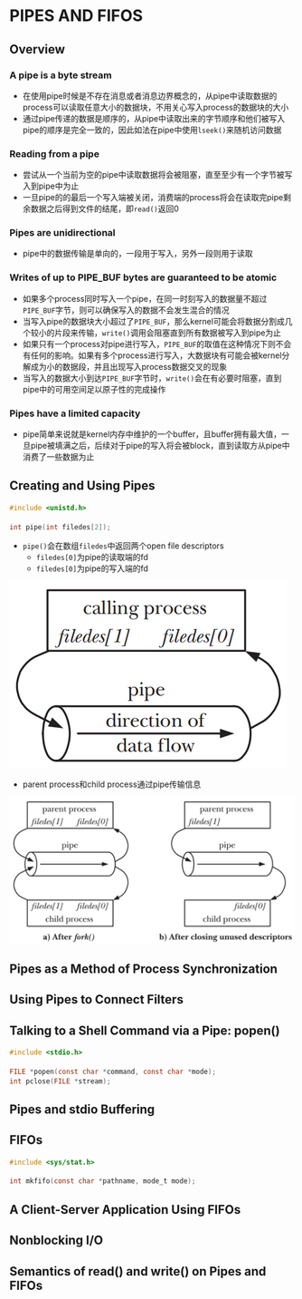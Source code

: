 # PIPES AND FIFOS

## Overview

### A pipe is a byte stream
- 在使用pipe时候是不存在消息或者消息边界概念的，从pipe中读取数据的process可以读取任意大小的数据块，不用关心写入process的数据块的大小
- 通过pipe传递的数据是顺序的，从pipe中读取出来的字节顺序和他们被写入pipe的顺序是完全一致的，因此如法在pipe中使用`lseek()`来随机访问数据

### Reading from a pipe
- 尝试从一个当前为空的pipe中读取数据将会被阻塞，直至至少有一个字节被写入到pipe中为止
- 一旦pipe的的最后一个写入端被关闭，消费端的process将会在读取完pipe剩余数据之后得到文件的结尾，即`read()`返回0

### Pipes are unidirectional
- pipe中的数据传输是单向的，一段用于写入，另外一段则用于读取

### Writes of up to PIPE_BUF bytes are guaranteed to be atomic
- 如果多个process同时写入一个pipe，在同一时刻写入的数据量不超过`PIPE_BUF`字节，则可以确保写入的数据不会发生混合的情况
- 当写入pipe的数据块大小超过了`PIPE_BUF`，那么kernel可能会将数据分割成几个较小的片段来传输，`write()`调用会阻塞直到所有数据被写入到pipe为止
- 如果只有一个process对pipe进行写入，`PIPE_BUF`的取值在这种情况下则不会有任何的影响。如果有多个process进行写入，大数据块有可能会被kernel分解成为小的数据段，并且出现写入process数据交叉的现象
- 当写入的数据大小到达`PIPE_BUF`字节时，`write()`会在有必要时阻塞，直到pipe中的可用空间足以原子性的完成操作

### Pipes have a limited capacity
- pipe简单来说就是kernel内存中维护的一个buffer，且buffer拥有最大值，一旦pipe被填满之后，后续对于pipe的写入将会被block，直到读取方从pipe中消费了一些数据为止

## Creating and Using Pipes
```c
#include <unistd.h>

int pipe(int filedes[2]);
```
- `pipe()`会在数组`filedes`中返回两个open file descriptors
	- `filedes[0]`为pipe的读取端的fd
	- `filedes[0]`为pipe的写入端的fd
	  
![44-2.png](./img/44-2.png)  

- parent process和child process通过pipe传输信息  

![44-3.png](./img/44-3.png)  

## Pipes as a Method of Process Synchronization

## Using Pipes to Connect Filters

## Talking to a Shell Command via a Pipe: popen()
```c
#include <stdio.h>

FILE *popen(const char *command, const char *mode);
int pclose(FILE *stream);
```

## Pipes and stdio Buffering

## FIFOs
```c
#include <sys/stat.h>

int mkfifo(const char *pathname, mode_t mode);
```

## A Client-Server Application Using FIFOs

## Nonblocking I/O

## Semantics of read() and write() on Pipes and FIFOs